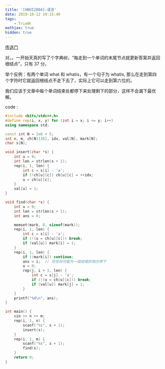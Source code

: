 ```yaml
---
title: '[HNOI2004]-语言'
date: 2019-10-12 19:15:40
tags: 
    - Trie树
mathjax: true
hidden: true
---
```


[传送门](https://www.luogu.org/problem/P2292)

对。。一开始天真的写了个字典树，“每走到一个单词的末尾节点就更新答案并返回根结点”，只有 37 分。

举个反例：有两个单词 what 和 whatis，有一个句子为 whatis, 那么在走到第四个字符时它就返回根结点不走下去了，实际上它可以走到第六位的。

我们应该于文章中每个单词结束处都停下来处理剩下的部分，这样不会漏下最优解。

code :
``` c++
#include <bits/stdc++.h>
#define rep(i, x, y) for (int i = x; i <= y; i++)
using namespace std;

const int N = 1e6 + 5;
int n, m, ch[N][26], idx, val[N], mark[N];
char s[N];

void insert(char *s) {
    int u = 0;
    int len = strlen(s + 1);
    rep(i, 1, len) {
        int c = s[i] - 'a';
        if (!ch[u][c]) ch[u][c] = ++idx;
        u = ch[u][c];
    }
    val[u] = 1;
}

void find(char *s) {
    int u = 0;
    int len = strlen(s + 1);
    int ans = 0;

    memset(mark, 0, sizeof(mark));
    rep(i, 1, len) {
        int c = s[i] - 'a';
        if (!(u = ch[u][c])) break;
        if (val[u]) mark[i] = 1;
    }
    rep(i, 1, len) {
        if (!mark[i]) continue;
        ans = i;  // 在任何可能为一段结尾的地方停下
        u = 0;
        rep(j, i + 1, len) {
            int c = s[j] - 'a';
            if (!(u = ch[u][c])) break;
            if (val[u]) mark[j] = 1;
        }
    }
    printf("%d\n", ans);
}

int main() {
    cin >> n >> m;
    rep(i, 1, n) {
        scanf("%s", s + 1);
        insert(s);
    }
    rep(i, 1, m) {
        scanf("%s", s + 1);
        find(s);
    }
    return 0;
}
```